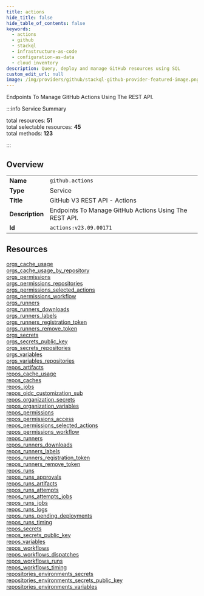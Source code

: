 ```yaml
---
title: actions
hide_title: false
hide_table_of_contents: false
keywords:
  - actions
  - github
  - stackql
  - infrastructure-as-code
  - configuration-as-data
  - cloud inventory
description: Query, deploy and manage GitHub resources using SQL
custom_edit_url: null
image: /img/providers/github/stackql-github-provider-featured-image.png
---
```

Endpoints To Manage GitHub Actions Using The REST API.  
    
:::info Service Summary

<div class="row">
<div class="providerDocColumn">
<span>total resources:&nbsp;<b>51</b></span><br />
<span>total selectable resources:&nbsp;<b>45</b></span><br />
<span>total methods:&nbsp;<b>123</b></span><br />
</div>
</div>

:::

## Overview
<table><tbody>
<tr><td><b>Name</b></td><td><code>github.actions</code></td></tr>
<tr><td><b>Type</b></td><td>Service</td></tr>
<tr><td><b>Title</b></td><td>GitHub V3 REST API - Actions</td></tr>
<tr><td><b>Description</b></td><td>Endpoints To Manage GitHub Actions Using The REST API.</td></tr>
<tr><td><b>Id</b></td><td><code>actions:v23.09.00171</code></td></tr>
</tbody></table>

## Resources
<div class="row">
<div class="providerDocColumn">
<a href="/providers/github/actions/orgs_cache_usage/">orgs_cache_usage</a><br />
<a href="/providers/github/actions/orgs_cache_usage_by_repository/">orgs_cache_usage_by_repository</a><br />
<a href="/providers/github/actions/orgs_permissions/">orgs_permissions</a><br />
<a href="/providers/github/actions/orgs_permissions_repositories/">orgs_permissions_repositories</a><br />
<a href="/providers/github/actions/orgs_permissions_selected_actions/">orgs_permissions_selected_actions</a><br />
<a href="/providers/github/actions/orgs_permissions_workflow/">orgs_permissions_workflow</a><br />
<a href="/providers/github/actions/orgs_runners/">orgs_runners</a><br />
<a href="/providers/github/actions/orgs_runners_downloads/">orgs_runners_downloads</a><br />
<a href="/providers/github/actions/orgs_runners_labels/">orgs_runners_labels</a><br />
<a href="/providers/github/actions/orgs_runners_registration_token/">orgs_runners_registration_token</a><br />
<a href="/providers/github/actions/orgs_runners_remove_token/">orgs_runners_remove_token</a><br />
<a href="/providers/github/actions/orgs_secrets/">orgs_secrets</a><br />
<a href="/providers/github/actions/orgs_secrets_public_key/">orgs_secrets_public_key</a><br />
<a href="/providers/github/actions/orgs_secrets_repositories/">orgs_secrets_repositories</a><br />
<a href="/providers/github/actions/orgs_variables/">orgs_variables</a><br />
<a href="/providers/github/actions/orgs_variables_repositories/">orgs_variables_repositories</a><br />
<a href="/providers/github/actions/repos_artifacts/">repos_artifacts</a><br />
<a href="/providers/github/actions/repos_cache_usage/">repos_cache_usage</a><br />
<a href="/providers/github/actions/repos_caches/">repos_caches</a><br />
<a href="/providers/github/actions/repos_jobs/">repos_jobs</a><br />
<a href="/providers/github/actions/repos_oidc_customization_sub/">repos_oidc_customization_sub</a><br />
<a href="/providers/github/actions/repos_organization_secrets/">repos_organization_secrets</a><br />
<a href="/providers/github/actions/repos_organization_variables/">repos_organization_variables</a><br />
<a href="/providers/github/actions/repos_permissions/">repos_permissions</a><br />
<a href="/providers/github/actions/repos_permissions_access/">repos_permissions_access</a><br />
<a href="/providers/github/actions/repos_permissions_selected_actions/">repos_permissions_selected_actions</a><br />
</div>
<div class="providerDocColumn">
<a href="/providers/github/actions/repos_permissions_workflow/">repos_permissions_workflow</a><br />
<a href="/providers/github/actions/repos_runners/">repos_runners</a><br />
<a href="/providers/github/actions/repos_runners_downloads/">repos_runners_downloads</a><br />
<a href="/providers/github/actions/repos_runners_labels/">repos_runners_labels</a><br />
<a href="/providers/github/actions/repos_runners_registration_token/">repos_runners_registration_token</a><br />
<a href="/providers/github/actions/repos_runners_remove_token/">repos_runners_remove_token</a><br />
<a href="/providers/github/actions/repos_runs/">repos_runs</a><br />
<a href="/providers/github/actions/repos_runs_approvals/">repos_runs_approvals</a><br />
<a href="/providers/github/actions/repos_runs_artifacts/">repos_runs_artifacts</a><br />
<a href="/providers/github/actions/repos_runs_attempts/">repos_runs_attempts</a><br />
<a href="/providers/github/actions/repos_runs_attempts_jobs/">repos_runs_attempts_jobs</a><br />
<a href="/providers/github/actions/repos_runs_jobs/">repos_runs_jobs</a><br />
<a href="/providers/github/actions/repos_runs_logs/">repos_runs_logs</a><br />
<a href="/providers/github/actions/repos_runs_pending_deployments/">repos_runs_pending_deployments</a><br />
<a href="/providers/github/actions/repos_runs_timing/">repos_runs_timing</a><br />
<a href="/providers/github/actions/repos_secrets/">repos_secrets</a><br />
<a href="/providers/github/actions/repos_secrets_public_key/">repos_secrets_public_key</a><br />
<a href="/providers/github/actions/repos_variables/">repos_variables</a><br />
<a href="/providers/github/actions/repos_workflows/">repos_workflows</a><br />
<a href="/providers/github/actions/repos_workflows_dispatches/">repos_workflows_dispatches</a><br />
<a href="/providers/github/actions/repos_workflows_runs/">repos_workflows_runs</a><br />
<a href="/providers/github/actions/repos_workflows_timing/">repos_workflows_timing</a><br />
<a href="/providers/github/actions/repositories_environments_secrets/">repositories_environments_secrets</a><br />
<a href="/providers/github/actions/repositories_environments_secrets_public_key/">repositories_environments_secrets_public_key</a><br />
<a href="/providers/github/actions/repositories_environments_variables/">repositories_environments_variables</a><br />
</div>
</div>
